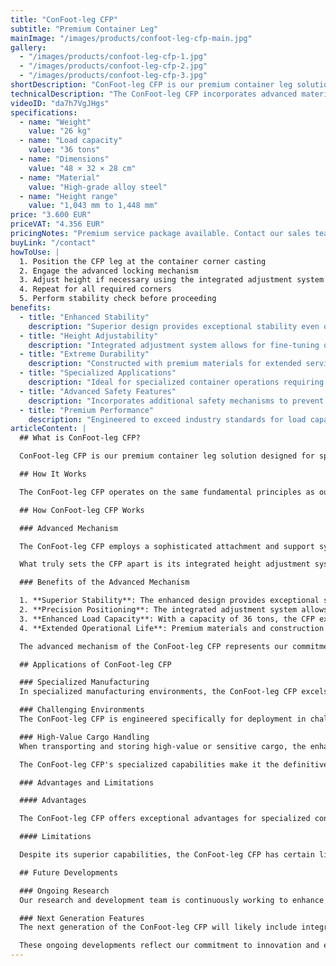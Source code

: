 ```yaml
---
title: "ConFoot-leg CFP"
subtitle: "Premium Container Leg"
mainImage: "/images/products/confoot-leg-cfp-main.jpg"
gallery:
  - "/images/products/confoot-leg-cfp-1.jpg"
  - "/images/products/confoot-leg-cfp-2.jpg"
  - "/images/products/confoot-leg-cfp-3.jpg"
shortDescription: "ConFoot-leg CFP is our premium container leg solution, featuring enhanced capabilities for specialized container operations."
technicalDescription: "The ConFoot-leg CFP incorporates advanced materials and design features for superior performance in challenging environments and specialized applications."
videoID: "da7h7VgJHgs"
specifications:
  - name: "Weight"
    value: "26 kg"
  - name: "Load capacity"
    value: "36 tons"
  - name: "Dimensions"
    value: "48 × 32 × 28 cm"
  - name: "Material"
    value: "High-grade alloy steel"
  - name: "Height range"
    value: "1,043 mm to 1,448 mm"
price: "3.600 EUR"
priceVAT: "4.356 EUR"
pricingNotes: "Premium service package available. Contact our sales team for details."
buyLink: "/contact"
howToUse: |
  1. Position the CFP leg at the container corner casting
  2. Engage the advanced locking mechanism
  3. Adjust height if necessary using the integrated adjustment system
  4. Repeat for all required corners
  5. Perform stability check before proceeding
benefits:
  - title: "Enhanced Stability"
    description: "Superior design provides exceptional stability even on uneven surfaces"
  - title: "Height Adjustability"
    description: "Integrated adjustment system allows for fine-tuning of container height"
  - title: "Extreme Durability"
    description: "Constructed with premium materials for extended service life in harsh conditions"
  - title: "Specialized Applications"
    description: "Ideal for specialized container operations requiring precise positioning"
  - title: "Advanced Safety Features"
    description: "Incorporates additional safety mechanisms to prevent slippage and ensure secure container handling"
  - title: "Premium Performance"
    description: "Engineered to exceed industry standards for load capacity and operational reliability"
articleContent: |
  ## What is ConFoot-leg CFP?

  ConFoot-leg CFP is our premium container leg solution designed for specialized container operations and challenging environments. Built with advanced materials and innovative engineering, the CFP model offers enhanced capabilities beyond our standard container leg solutions, providing superior performance for demanding applications. The premium design makes it particularly suitable for industries where precision, reliability, and durability are paramount concerns.

  ## How It Works

  The ConFoot-leg CFP operates on the same fundamental principles as our standard container legs but incorporates advanced features for superior performance. The legs attach securely to container corner castings using our enhanced locking mechanism, which provides exceptional stability even on uneven surfaces. The integrated height adjustment system allows for precise positioning, making it ideal for specialized logistics operations where accuracy is critical.

  ## How ConFoot-leg CFP Works

  ### Advanced Mechanism

  The ConFoot-leg CFP employs a sophisticated attachment and support system that represents the pinnacle of container handling technology. Each leg features a precision-engineered locking mechanism that creates an exceptionally secure connection to container corner castings. Constructed from high-grade alloy steel, the CFP offers superior strength and durability while maintaining a manageable weight of 26kg per unit.

  What truly sets the CFP apart is its integrated height adjustment system, which allows for fine-tuning of container positioning with millimeter precision. This feature is particularly valuable in specialized applications where exact alignment is essential. The legs can be adjusted within a range of 1,043mm to 1,448mm, providing flexibility for various operational requirements.

  ### Benefits of the Advanced Mechanism

  1. **Superior Stability**: The enhanced design provides exceptional stability even on challenging surfaces, reducing the risk of shifting or tipping.
  2. **Precision Positioning**: The integrated adjustment system allows for exact container placement, critical for specialized manufacturing and logistics operations.
  3. **Enhanced Load Capacity**: With a capacity of 36 tons, the CFP exceeds standard requirements, making it suitable for heavier specialized containers.
  4. **Extended Operational Life**: Premium materials and construction ensure longevity even under intensive use in harsh environments.

  The advanced mechanism of the ConFoot-leg CFP represents our commitment to innovation and excellence in container handling solutions, providing unmatched performance for the most demanding applications.

  ## Applications of ConFoot-leg CFP

  ### Specialized Manufacturing
  In specialized manufacturing environments, the ConFoot-leg CFP excels by providing the precision and stability required for critical production processes. The ability to position containers with exact accuracy ensures seamless integration with manufacturing lines and equipment. This precision is particularly valuable in industries such as electronics, aerospace, and automotive manufacturing, where component alignment and production tolerances are measured in millimeters.

  ### Challenging Environments
  The ConFoot-leg CFP is engineered specifically for deployment in challenging environments where standard container legs would be insufficient. Its robust construction makes it ideal for offshore operations, extreme weather conditions, and industrial settings with harsh chemical or physical conditions. The premium alloy steel construction resists corrosion, impact damage, and structural fatigue, ensuring reliable performance where lesser equipment would fail.

  ### High-Value Cargo Handling
  When transporting and storing high-value or sensitive cargo, the enhanced stability and security provided by the CFP are invaluable. The precise positioning capabilities and superior load distribution minimize the risk of shifting or damage during handling operations. This makes the CFP the preferred choice for industries dealing with delicate equipment, luxury goods, or irreplaceable items where the cost of damage far exceeds the investment in premium handling equipment.

  The ConFoot-leg CFP's specialized capabilities make it the definitive solution for operations where standard container handling equipment cannot meet the required performance standards or reliability expectations.

  ### Advantages and Limitations

  #### Advantages

  The ConFoot-leg CFP offers exceptional advantages for specialized container operations. Its premium construction provides superior durability in harsh environments, significantly extending operational life and reducing replacement costs. The integrated height adjustment system enables precise container positioning, critical for specialized manufacturing and logistics applications. With an enhanced load capacity of 36 tons, it exceeds industry standards and accommodates heavier specialized containers. The advanced stability features ensure secure handling even on uneven surfaces, reducing the risk of accidents and damage. Additionally, the CFP's compatibility with automated systems makes it future-proof for evolving logistics operations.

  #### Limitations

  Despite its superior capabilities, the ConFoot-leg CFP has certain limitations to consider. The premium features come with a higher initial investment compared to standard container legs, which may not be justified for routine container operations. At 26kg per unit, the CFP is slightly heavier than standard models, potentially requiring additional handling considerations. The advanced features also necessitate more comprehensive training for operators to fully utilize the system's capabilities. These factors should be carefully evaluated against operational requirements when considering the CFP for specific applications.

  ## Future Developments

  ### Ongoing Research
  Our research and development team is continuously working to enhance the ConFoot-leg CFP's capabilities. Current research focuses on incorporating advanced composite materials to further optimize the strength-to-weight ratio, potentially reducing the weight while maintaining or improving load capacity. We are also exploring smart sensing technologies that could monitor stress, load distribution, and structural integrity in real-time, providing valuable data for preventive maintenance and operational safety.

  ### Next Generation Features
  The next generation of the ConFoot-leg CFP will likely include integrated digital capabilities for seamless integration with Industry 4.0 systems. Features under development include RFID tracking, remote monitoring capabilities, and compatibility with warehouse management systems. Additionally, we are exploring automated adjustment mechanisms that could further enhance precision and reduce operator workload. These advancements will ensure that the CFP continues to meet the evolving needs of specialized container operations in an increasingly digital and automated industrial landscape.

  These ongoing developments reflect our commitment to innovation and excellence in container handling solutions, ensuring that the ConFoot-leg CFP remains at the forefront of specialized container handling technology.
---
```


